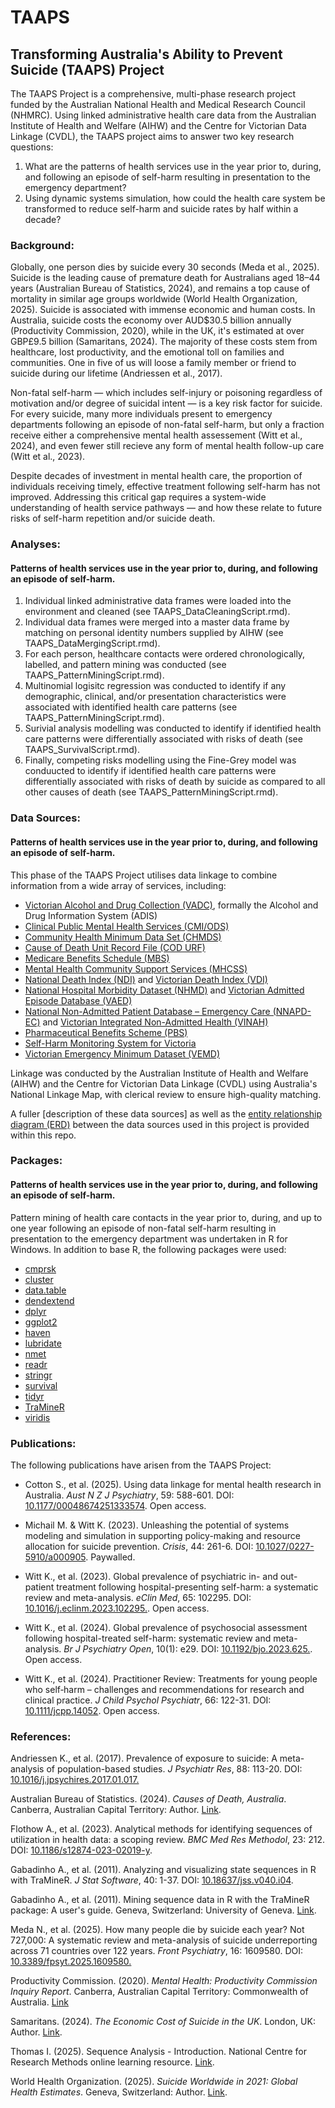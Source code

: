 # TAAPS
## Transforming Australia's Ability to Prevent Suicide (TAAPS) Project
The TAAPS Project is a comprehensive, multi-phase research project funded by the Australian National Health and Medical Research Council (NHMRC). Using linked administrative health care data from the Australian Institute of Health and Welfare (AIHW) and the Centre for Victorian Data Linkage (CVDL), the TAAPS project aims to answer two key research questions:

1. What are the patterns of health services use in the year prior to, during, and following an episode of self-harm resulting in presentation to the emergency department?
2. Using dynamic systems simulation, how could the health care system be transformed to reduce self-harm and suicide rates by half within a decade?


### Background:
Globally, one person dies by suicide every 30 seconds (Meda et al., 2025). Suicide is the leading cause of premature death for Australians aged 18–44 years (Australian Bureau of Statistics, 2024), and remains a top cause of mortality in similar age groups worldwide (World Health Organization, 2025). Suicide is associated with immense economic and human costs. In Australia, suicide costs the economy over AUD$30.5 billion annually (Productivity Commission, 2020), while in the UK, it's estimated at over GBP£9.5 billion (Samaritans, 2024). The majority of these costs stem from healthcare, lost productivity, and the emotional toll on families and communities. One in five of us will loose a family member or friend to suicide during our lifetime (Andriessen et al., 2017).

Non-fatal self-harm — which includes self-injury or poisoning regardless of motivation and/or degree of suicidal intent — is a key risk factor for suicide. For every suicide, many more individuals present to emergency departments following an episode of non-fatal self-harm, but only a fraction receive either a comprehensive mental health assessement (Witt et al., 2024), and even fewer still recieve any form of mental health follow-up care (Witt et al., 2023). 

Despite decades of investment in mental health care, the proportion of individuals receiving timely, effective treatment following self-harm has not improved. Addressing this critical gap requires a system-wide understanding of health service pathways — and how these relate to future risks of self-harm repetition and/or suicide death.

### Analyses:
#### Patterns of health services use in the year prior to, during, and following an episode of self-harm.
1. Individual linked administrative data frames were loaded into the environment and cleaned (see TAAPS_DataCleaningScript.rmd).
2. Individual data frames were merged into a master data frame by matching on personal identity numbers supplied by AIHW (see TAAPS_DataMergingScript.rmd).
3. For each person, healthcare contacts were ordered chronologically, labelled, and pattern mining was conducted (see TAAPS_PatternMiningScript.rmd).
4. Multinomial logisitc regression was conducted to identify if any demographic, clinical, and/or presentation characteristics were associated with identified health care patterns (see TAAPS_PatternMiningScript.rmd).
5. Surivial analysis modelling was conducted to identify if identified health care patterns were differentially associated with risks of death (see TAAPS_SurvivalScript.rmd).
6. Finally, competing risks modelling using the Fine-Grey model was conduucted to identify if identified health care patterns were differentially associated with risks of death by suicide as compared to all other causes of death (see TAAPS_PatternMiningScript.rmd).

### Data Sources:
#### Patterns of health services use in the year prior to, during, and following an episode of self-harm.
This phase of the TAAPS Project utilises data linkage to combine information from a wide array of services, including:

* [Victorian Alcohol and Drug Collection (VADC)](https://www.health.vic.gov.au/funding-and-reporting-aod-services/victorian-alcohol-and-drug-collection-vadc), formally the Alcohol and Drug Information System (ADIS)
* [Clinical Public Mental Health Services (CMI/ODS)](https://www.health.vic.gov.au/research-and-reporting/cmiods)
* [Community Health Minimum Data Set (CHMDS)](https://www.health.vic.gov.au/primary-and-community-health/community-health-minimum-data-set-chmds)
* [Cause of Death Unit Record File (COD URF)](https://metadata.phrn.org.au/dataset/COD-URF-vic)
* [Medicare Benefits Schedule (MBS)](https://www.aihw.gov.au/about-our-data/our-data-collections/medicare-benefits-schedule-mbs)
* [Mental Health Community Support Services (MHCSS)](https://www.health.vic.gov.au/mental-health-services/mental-health-community-support-services)
* [National Death Index (NDI)](https://www.aihw.gov.au/about-our-data/our-data-collections/national-death-index) and [Victorian Death Index (VDI)](https://metadata.phrn.org.au/dataset/deaths-vic)
* [National Hospital Morbidity Dataset (NHMD)](https://www.aihw.gov.au/about-our-data/our-data-collections/national-hospitals-data-collection) and [Victorian Admitted Episode Database (VAED)](https://www.health.vic.gov.au/data-reporting/victorian-admitted-episodes-dataset)
* [National Non-Admitted Patient Database – Emergency Care (NNAPD-EC)](https://www.aihw.gov.au/about-our-data/our-data-collections/national-hospitals-data-collection#:~:text=The%20National%20Non-Admitted%20Patient%20Emergency%20Department%20Care%20Database,care%20in%20emergency%20departments%20in%20selected%20public%20hospitals.) and [Victorian Integrated Non-Admitted Health (VINAH)](https://www.health.vic.gov.au/data-reporting/victorian-integrated-non-admitted-health-vinah-dataset)
* [Pharmaceutical Benefits Scheme (PBS)](https://www.aihw.gov.au/about-our-data/our-data-collections/pharmaceutical-benefits-scheme)
* [Self-Harm Monitoring System for Victoria](https://pmc.ncbi.nlm.nih.gov/articles/PMC7765445/)
* [Victorian Emergency Minimum Dataset (VEMD)](https://www.health.vic.gov.au/data-reporting/victorian-emergency-minimum-dataset-vemd)

Linkage was conducted by the Australian Institute of Health and Welfare (AIHW) and the Centre for Victorian Data Linkage (CVDL) using Australia's National Linkage Map, with clerical review to ensure high-quality matching.

A fuller [description of these data sources] as well as the [entity relationship diagram (ERD)](https://github.com/K-G-Witt/TAAPS/blob/main/TAAPS_EntityRelationshipDiagram.pdf) between the data sources used in this project is provided within this repo.

### Packages:
#### Patterns of health services use in the year prior to, during, and following an episode of self-harm.
Pattern mining of health care contacts in the year prior to, during, and up to one year following an episode of non-fatal self-harm resulting in presentation to the emergency department was undertaken in R for Windows. In addition to base R, the following packages were used:

* [cmprsk](https://www.rdocumentation.org/packages/cmprsk/versions/2.2-11)
* [cluster](https://www.rdocumentation.org/packages/cluster/versions/2.1.4)
* [data.table](https://www.rdocumentation.org/packages/data.table/versions/1.14.8)
* [dendextend](https://www.rdocumentation.org/packages/dendextend/versions/1.17.1)
* [dplyr](https://www.rdocumentation.org/packages/dplyr/versions/1.0.10)
* [ggplot2](https://www.rdocumentation.org/packages/ggplot2/versions/3.4.3)
* [haven](https://www.rdocumentation.org/packages/haven/versions/2.5.3)
* [lubridate](https://www.rdocumentation.org/packages/lubridate/versions/1.9.2)
* [nmet](https://www.rdocumentation.org/packages/nnet/versions/7.3-20/topics/nnet)
* [readr](https://www.rdocumentation.org/packages/readr/versions/2.1.4)
* [stringr](https://www.rdocumentation.org/packages/stringr/versions/1.5.1)
* [survival](https://www.rdocumentation.org/packages/survival/versions/3.5-7)
* [tidyr](https://www.rdocumentation.org/packages/tidyr/versions/1.3.0)
* [TraMineR](https://traminer.unige.ch/)
* [viridis](https://www.rdocumentation.org/packages/viridis/versions/0.6.4)

### Publications:
The following publications have arisen from the TAAPS Project:

* Cotton S., et al. (2025). Using data linkage for mental health research in Australia. _Aust N Z J Psychiatry_, 59: 588-601. DOI: [10.1177/00048674251333574](https://journals.sagepub.com/doi/10.1177/00048674251333574). Open access.

* Michail M. & Witt K. (2023). Unleashing the potential of systems modeling and simulation in supporting policy-making and resource allocation for suicide prevention. _Crisis_, 44: 261-6. DOI: [10.1027/0227-5910/a000905](https://econtent.hogrefe.com/doi/10.1027/0227-5910/a000905). Paywalled.

* Witt K., et al. (2023). Global prevalence of psychiatric in- and out-patient treatment following hospital-presenting self-harm: a systematic review and meta-analysis. _eClin Med_, 65: 102295. DOI: [10.1016/j.eclinm.2023.102295.](https://www.thelancet.com/journals/eclinm/article/PIIS2589-5370(23)00472-8/fulltext). Open access.

* Witt K., et al. (2024). Global prevalence of psychosocial assessment following hospital-treated self-harm: systematic review and meta-analysis. _Br J Psychiatry Open_, 10(1): e29. DOI: [10.1192/bjo.2023.625.](https://www.cambridge.org/core/journals/bjpsych-open/article/global-prevalence-of-psychosocial-assessment-following-hospitaltreated-selfharm-systematic-review-and-metaanalysis/898B8307745ABDC3837EBC8781FB9167). Open access.

* Witt K., et al. (2024). Practitioner Review: Treatments for young people who self‐harm – challenges and recommendations for research and clinical practice. _J Child Psychol Psychiatr_, 66: 122-31. DOI: [10.1111/jcpp.14052](https://acamh.onlinelibrary.wiley.com/doi/10.1111/jcpp.14052). Open access.

### References:
Andriessen K., et al. (2017). Prevalence of exposure to suicide: A meta-analysis of population-based studies. _J Psychiatr Res_, 88: 113-20. DOI: [10.1016/j.jpsychires.2017.01.017.](https://www.sciencedirect.com/science/article/abs/pii/S0022395616304836?via%3Dihub)

Australian Bureau of Statistics. (2024). _Causes of Death, Australia_. Canberra, Australian Capital Territory: Author. [Link](https://www.abs.gov.au/statistics/health/causes-death/causes-death-australia/latest-release).

Flothow A., et al. (2023). Analytical methods for identifying sequences of utilization in health data: a scoping review. _BMC Med Res Methodol_, 23: 212. DOI: [10.1186/s12874-023-02019-y](https://doi.org/10.1186/s12874-023-02019-y).

Gabadinho A., et al. (2011). Analyzing and visualizing state sequences in R with TraMineR. _J Stat Software_, 40: 1-37. DOI: [10.18637/jss.v040.i04](https://doi.org/10.18637/jss.v040.i04).

Gabadinho A., et al. (2011). Mining sequence data in R with the TraMineR package: A user's guide. Geneva, Switzerland: University of Geneva. [Link](http://mephisto.unige.ch/traminer). 
 
Meda N., et al. (2025). How many people die by suicide each year? Not 727,000: A systematic review and meta-analysis of suicide underreporting across 71 countries over 122 years. _Front Psychiatry_, 16: 1609580. DOI: [10.3389/fpsyt.2025.1609580.](https://www.frontiersin.org/journals/psychiatry/articles/10.3389/fpsyt.2025.1609580/full) 

Productivity Commission. (2020). _Mental Health: Productivity Commission Inquiry Report_. Canberra, Australian Capital Territory: Commonwealth of Australia. [Link](https://www.pc.gov.au/inquiries-and-research/mental-health-review/#final-report)

Samaritans. (2024). _The Economic Cost of Suicide in the UK_. London, UK: Author. [Link](https://www.samaritans.org/about-samaritans/research-policy/the-economic-cost-of-suicide/).

Thomas I. (2025). Sequence Analysis - Introduction. National Centre for Research Methods online learning resource. [Link](https://www.ncrm.ac.uk/resources/online/all/?id=20853).

World Health Organization. (2025). _Suicide Worldwide in 2021: Global Health Estimates_. Geneva, Switzerland: Author. [Link](https://www.who.int/publications/i/item/9789240110069).
